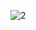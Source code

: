 
![2](https://github.com/firestrong15/EC2024/assets/162285614/0e4becb9-cef1-4a42-9789-0dcedf613f07)
